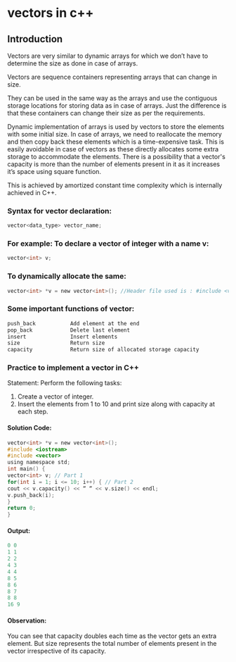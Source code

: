# vectors in c++

## Introduction

Vectors are very similar to dynamic arrays for which we don’t have to determine the
size as done in case of arrays.

Vectors are sequence containers representing arrays that can change in size.

They can be used in the same way as the arrays and use the contiguous storage
locations for storing data as in case of arrays. Just the difference is that these
containers can change their size as per the requirements.

Dynamic implementation of arrays is used by vectors to store the elements with
some initial size. In case of arrays, we need to reallocate the memory and then copy
back these elements which is a time-expensive task. This is easily avoidable in case
of vectors as these directly allocates some extra storage to accommodate the
elements. There is a possibility that a vector's capacity is more than the number of
elements present in it as it increases it’s space using square function.

This is achieved by amortized constant time complexity which is internally achieved
in C++.

### Syntax for vector declaration:

```c
vector<data_type> vector_name;
```

### For example: To declare a vector of integer with a name v:

```c
vector<int> v;
```

### To dynamically allocate the same:

```c
vector<int> *v = new vector<int>(); //Header file used is :​ #include <vector>
```

### Some important functions of vector:

```c
push_back           Add element at the end
pop_back            Delete last element
insert              Insert elements
size                Return size
capacity            Return size of allocated storage capacity
```

### Practice to implement a vector in C++

Statement: Perform the following tasks:

1. Create a vector of integer.
2. Insert the elements from 1 to 10 and print size along with capacity at each
   step.

#### Solution Code:

```c
vector<int> *v = new vector<int>();
#include <iostream>
#include <vector>
using namespace std;
int main() {
vector<int> v; // Part 1
for(int i = 1; i <= 10; i++) { // Part 2
cout << v.capacity() << “ “ << v.size() << endl;
v.push_back(i);
}
return 0;
}
```

#### Output:

```c
0 0
1 1
2 2
4 3
4 4
8 5
8 6
8 7
8 8
16 9
```

#### Observation:

You can see that capacity doubles each time as the vector gets an extra element.
But size represents the total number of elements present in the vector irrespective
of its capacity.
